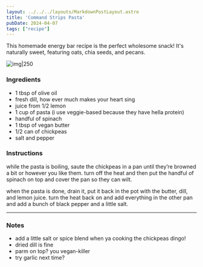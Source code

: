 ```yaml
---
layout: ../../../layouts/MarkdownPostLayout.astro
title: 'Command Strips Pasta'
pubDate: 2024-04-07
tags: ["recipe"]
---
```



This homemade energy bar recipe is the perfect wholesome snack! It's naturally sweet, featuring oats, chia seeds, and pecans.

![img|250](https://cdn.glitch.global/ae51c3b2-4b07-4a8c-afd4-99218c3b4e35/dill-lemon-chickpea-pasta.png?v=1673131819060)

### Ingredients

- 1 tbsp of olive oil
- fresh dill, how ever much makes your heart sing
- juice from 1/2 lemon
- 1 cup of pasta (i use veggie-based because they have hella protein)
- handful of spinach
- 1 tbsp of vegan butter
- 1/2 can of chickpeas
- salt and pepper

### Instructions
while the pasta is boiling, saute the chickpeas in a pan until they’re browned a bit or however you like them. turn off the heat and then put the handful of spinach on top and cover the pan so they can wilt.

when the pasta is done, drain it, put it back in the pot with the butter, dill, and lemon juice. turn the heat back on and add everything in the other pan and add a bunch of black pepper and a little salt.

-----
### Notes
- add a little salt or spice blend when ya cooking the chickpeas dingo!
- dried dill is fine
- parm on top? you vegan-killer
- try garlic next time?
